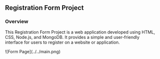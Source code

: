 <h2>Registration Form Project</h2>
<h3>Overview</h3>
<p>This Registration Form Project is a web application developed using HTML, CSS, Node.js, and MongoDB. It provides a simple and user-friendly interface for users to register on a website or application.</p>
![Form Page](../../main.png)
